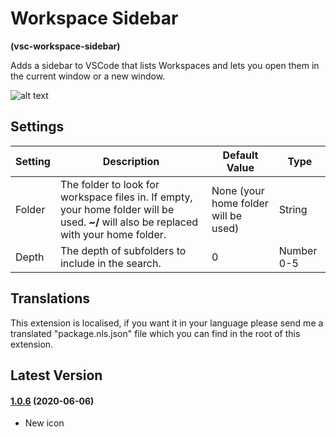 # Workspace Sidebar

**(vsc-workspace-sidebar)**

Adds a sidebar to VSCode that lists Workspaces and lets you open them in the current window or a new window.

![alt text](https://raw.githubusercontent.com/sketchbuch/vsc-workspace-sidebar/master/docs/images/preview.gif 'Workspace Sidebar Preview')

## Settings

| Setting | Description                                                                                                                             | Default Value                        | Type       |
| ------- | --------------------------------------------------------------------------------------------------------------------------------------- | ------------------------------------ | ---------- |
| Folder  | The folder to look for workspace files in. If empty, your home folder will be used. **~/** will also be replaced with your home folder. | None (your home folder will be used) | String     |
| Depth   | The depth of subfolders to include in the search.                                                                                       | 0                                    | Number 0-5 |

## Translations

This extension is localised, if you want it in your language please send me a translated "package.nls.json" file which you can find in the root of this extension.

## Latest Version

#### [1.0.6](https://github.com/sketchbuch/vsc-workspace-sidebar/compare/v1.0.4...v1.0.6) (2020-06-06)

- New icon
